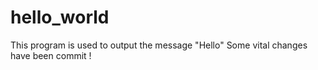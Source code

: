 # hello_world
This program is used to output the message "Hello"
Some vital changes have been commit !
